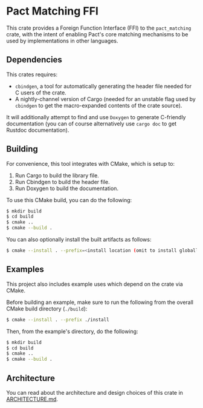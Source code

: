 
# Pact Matching FFI

This crate provides a Foreign Function Interface (FFI) to the `pact_matching` crate,
with the intent of enabling Pact's core matching mechanisms to be used by implementations
in other languages.

## Dependencies

This crates requires:

- `cbindgen`, a tool for automatically generating the header file needed for C users of the crate.
- A nightly-channel version of Cargo (needed for an unstable flag used by `cbindgen` to get the macro-expanded contents of the crate source).

It will additionally attempt to find and use `Doxygen` to generate C-friendly documentation (you can of course alternatively use `cargo doc` to get Rustdoc documentation).

## Building

For convenience, this tool integrates with CMake, which is setup to:

1. Run Cargo to build the library file.
2. Run Cbindgen to build the header file.
3. Run Doxygen to build the documentation.

To use this CMake build, you can do the following:

```bash
$ mkdir build
$ cd build
$ cmake ..
$ cmake --build .
```

You can also optionally install the built artifacts as follows:

```bash
$ cmake --install . --prefix=<install location (omit to install globally)>
```

## Examples

This project also includes example uses which depend on the crate via CMake.

Before building an example, make sure to run the following from the overall CMake build
directory (`./build`):

```bash
$ cmake --install . --prefix ./install
```

Then, from the example's directory, do the following:

```bash
$ mkdir build
$ cd build
$ cmake ..
$ cmake --build .
```

## Architecture

You can read about the architecture and design choices of this crate in
[ARCHITECTURE.md](./ARCHITECTURE.md).
